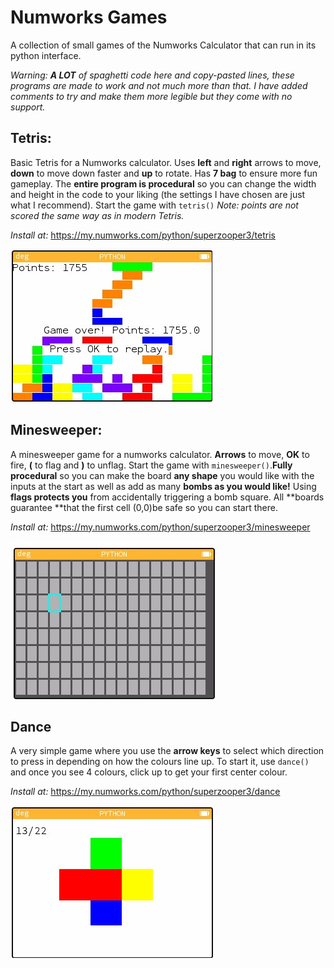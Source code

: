 # Numworks Games
 A collection of small games of the Numworks Calculator that can run in its python interface. 
 
 *Warning: **A LOT** of spaghetti code here and copy-pasted lines, these programs are made to work and not much more than that. I have added comments to try and make them more legible but they come with no support.*

## Tetris:
Basic Tetris for a Numworks calculator.  Uses **left** and **right** arrows to move, **down** to move down faster and **up** to rotate. Has **7 bag** to ensure more fun gameplay. The **entire program is procedural** so you can change the width and height in the code to your liking (the settings I have chosen are just what I recommend). Start the game with `tetris()` *Note: points are not scored the same way as in modern Tetris.* 

*Install at:* https://my.numworks.com/python/superzooper3/tetris

![Tetris example image](tetris.jpg)

## Minesweeper:
A minesweeper game for a numworks calculator. **Arrows** to move, **OK** to fire, **(** to flag and **)** to unflag. Start the game with `minesweeper()`.**Fully procedural** so you can make the board **any shape** you would like with the inputs at the start as well as add as many **bombs as you would like!** Using **flags protects you** from accidentally triggering a bomb square. All **boards guarantee **that the first cell (0,0)be safe so you can start there.

*Install at:* https://my.numworks.com/python/superzooper3/minesweeper

![minesweeper example image](minesweeper.jpg)

## Dance
A very simple game where you use the **arrow keys** to select which direction to press in depending on how the colours line up. To start it, use `dance()` and once you see 4 colours, click up to get your first center colour. 

*Install at:* https://my.numworks.com/python/superzooper3/dance 

![Dance example image](dance.jpg)
